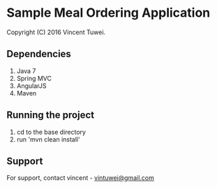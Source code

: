 Sample Meal Ordering Application
===========================================
Copyright (C) 2016 Vincent Tuwei.

<h2>Dependencies</h2>

1. Java 7
1. Spring MVC
1. AngularJS
1. Maven

<h2>Running the project</h2>

1. cd to the base directory
1. run 'mvn clean install'

<h2>Support</h2>

For support, contact vincent - vintuwei@gmail.com
